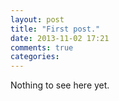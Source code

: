 ```yaml
---
layout: post
title: "First post."
date: 2013-11-02 17:21
comments: true
categories:
---
```

Nothing to see here yet.
